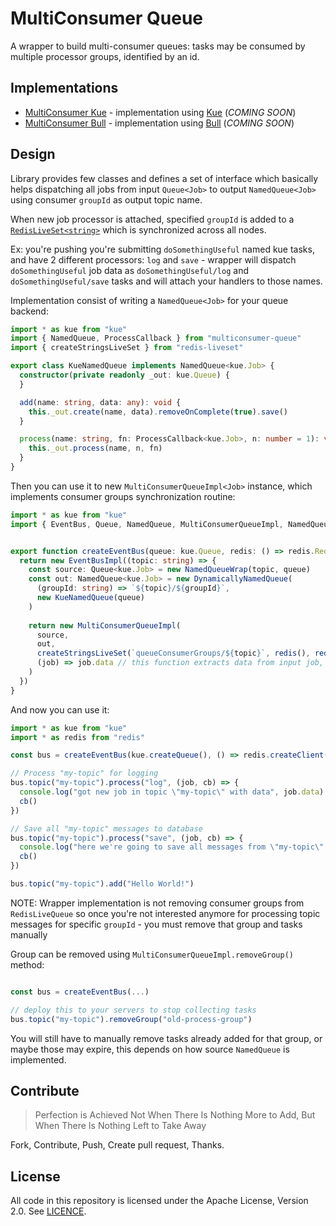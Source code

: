 MultiConsumer Queue
===================

A wrapper to build multi-consumer queues: tasks may be consumed by multiple processor groups, identified by an id.


## Implementations

  * [MultiConsumer Kue](https://npmjs.com/package/multiconsumer-kue) - implementation using [Kue](https://www.npmjs.com/package/kue) (_COMING SOON_)
  * [MultiConsumer Bull](https://npmjs.com/package/multiconsumer-bull) - implementation using [Bull](https://www.npmjs.com/package/bull) (_COMING SOON_)

## Design

Library provides few classes and defines a set of interface which basically helps dispatching
 all jobs from input `Queue<Job>` to output `NamedQueue<Job>` using consumer `groupId`
 as output topic name.

When new job processor is attached, specified `groupId` is added to a [`RedisLiveSet<string>`](https://www.npmjs.com/package/redis-liveset)
which is synchronized across all nodes.

Ex: you're pushing you're submitting `doSomethingUseful` named kue tasks, and have 2 different processors: `log` and `save` -
wrapper will dispatch `doSomethingUseful` job data as `doSomethingUseful/log` and `doSomethingUseful/save` tasks
and will attach your handlers to those names.

Implementation consist of writing a `NamedQueue<Job>` for your queue backend:

```typescript
import * as kue from "kue"
import { NamedQueue, ProcessCallback } from "multiconsumer-queue"
import { createStringsLiveSet } from "redis-liveset"

export class KueNamedQueue implements NamedQueue<kue.Job> {
  constructor(private readonly _out: kue.Queue) {
  }

  add(name: string, data: any): void {
    this._out.create(name, data).removeOnComplete(true).save()
  }

  process(name: string, fn: ProcessCallback<kue.Job>, n: number = 1): void {
    this._out.process(name, n, fn)
  }
}
```

Then you can use it to new `MultiConsumerQueueImpl<Job>` instance,
 which implements consumer groups synchronization routine:

```typescript
import * as kue from "kue"
import { EventBus, Queue, NamedQueue, MultiConsumerQueueImpl, NamedQueue, ProcessCallback } from "multiconsumer-queue"


export function createEventBus(queue: kue.Queue, redis: () => redis.RedisClient): EventBus<kue.Job> {
  return new EventBusImpl((topic: string) => {
    const source: Queue<kue.Job> = new NamedQueueWrap(topic, queue)
    const out: NamedQueue<kue.Job> = new DynamicallyNamedQueue(
      (groupId: string) => `${topic}/${groupId}`,
      new KueNamedQueue(queue)      
    )
  
    return new MultiConsumerQueueImpl(
      source,
      out,
      createStringsLiveSet(`queueConsumerGroups/${topic}`, redis(), redis()),
      (job) => job.data // this function extracts data from input job, to be passed to output queues
    )
  })
}
```

And now you can use it:

```typescript
import * as kue from "kue"
import * as redis from "redis"

const bus = createEventBus(kue.createQueue(), () => redis.createClient())

// Process "my-topic" for logging
bus.topic("my-topic").process("log", (job, cb) => {
  console.log("got new job in topic \"my-topic\" with data", job.data)
  cb()
})

// Save all "my-topic" messages to database
bus.topic("my-topic").process("save", (job, cb) => {
  console.log("here we're going to save all messages from \"my-topic\" to database")
  cb()
})

bus.topic("my-topic").add("Hello World!")
```

NOTE: Wrapper implementation is not removing consumer groups from `RedisLiveQueue` so once you're
 not interested anymore for processing topic messages for specific `groupId` -
 you must remove that group and tasks manually

Group can be removed using `MultiConsumerQueueImpl.removeGroup()` method:

```typescript

const bus = createEventBus(...)

// deploy this to your servers to stop collecting tasks
bus.topic("my-topic").removeGroup("old-process-group")

```

You will still have to manually remove tasks already added for that group, or maybe those may expire, 
this depends on how source `NamedQueue` is implemented.


## Contribute

> Perfection is Achieved Not When There Is Nothing More to Add, 
> But When There Is Nothing Left to Take Away

Fork, Contribute, Push, Create pull request, Thanks. 


## License

All code in this repository is licensed under the Apache License, Version 2.0. See [LICENCE](./LICENSE).
